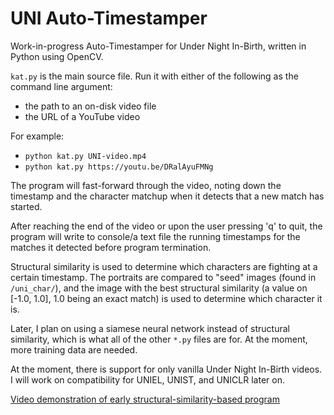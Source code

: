 # UNI Auto-Timestamper

Work-in-progress Auto-Timestamper for Under Night In-Birth, written in Python using OpenCV.

`kat.py` is the main source file. Run it with either of the following as the command line argument:

* the path to an on-disk video file
* the URL of a YouTube video

For example:

* `python kat.py UNI-video.mp4`
* `python kat.py https://youtu.be/DRalAyuFMNg`

The program will fast-forward through the video, noting down the timestamp and the character matchup when it detects that a new match has started.

After reaching the end of the video or upon the user pressing 'q' to quit, the program will write to console/a text file the running timestamps for the matches it detected before program termination.

Structural similarity is used to determine which characters are fighting at a certain timestamp. The portraits are compared to "seed" images (found in `/uni_char/`), and the image with the best structural similarity (a value on [-1.0, 1.0], 1.0 being an exact match) is used to determine which character it is.

Later, I plan on using a siamese neural network instead of structural similarity, which is what all of the other `*.py` files are for. At the moment, more training data are needed.

At the moment, there is support for only vanilla Under Night In-Birth videos. I will work on compatibility for UNIEL, UNIST, and UNICLR later on.

[Video demonstration of early structural-similarity-based program](https://youtu.be/FnLX1YT-hBQ)